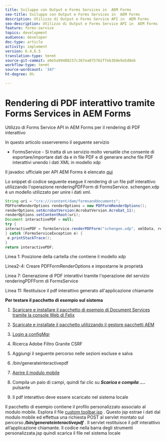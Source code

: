 ```yaml
---
title: Sviluppo con Output e Forms Services in  AEM Forms
seo-title: Sviluppo con Output e Forms Services in  AEM Forms
description: Utilizzo di Output e Forms Service API in  AEM Forms
seo-description: Utilizzo di Output e Forms Service API in  AEM Forms
feature: forms-service
topics: development
audience: developer
doc-type: article
activity: implement
version: 6.4,6.5
translation-type: tm+mt
source-git-commit: a0e5a99408237c367ea075762ffeb3b9e9a5d8eb
workflow-type: tm+mt
source-wordcount: '347'
ht-degree: 0%

---
```



# Rendering di PDF interattivo tramite Forms Services in  AEM Forms

Utilizzo di Forms Service API in  AEM Forms per il rendering di PDF interattivo

In questo articolo osserveremo il seguente servizio

* FormsService - Si tratta di un servizio molto versatile che consente di esportare/importare dati da e in file PDF e di generare anche file PDF interattivi unendo i dati XML in modello xdp

Il javadoc ufficiale per  API AEM Forms è elencato [qui](https://helpx.adobe.com/aem-forms/6/javadocs/com/adobe/fd/output/api/package-summary.html)

Lo snippet di codice seguente esegue il rendering di un file pdf interattivo utilizzando l&#39;operazione renderingPDFForm di FormsService. schengen.xdp è un modello utilizzato per unire i dati xml.

```java
String uri = "crx:///content/dam/formsanddocuments";
PDFFormRenderOptions renderOptions = new PDFFormRenderOptions();
renderOptions.setAcrobatVersion(AcrobatVersion.Acrobat_11);
renderOptions.setContentRoot(uri);
Document interactivePDF = null;
try {
interactivePDF = formsService.renderPDFForm("schengen.xdp", xmlData, renderOptions);
} catch (FormsServiceException e) {
 e.printStackTrace();
}
return interactivePDF;
```

Linea 1: Posizione della cartella che contiene il modello xdp

Linea2-4: Creare PDFFormRenderOptions e impostarne le proprietà

Linea 7: Generazione di PDF interattivi tramite l&#39;operazione del servizio renderingPDFForm di FormsService

Linea 11: Restituisce il pdf interattivo generato all&#39;applicazione chiamante

**Per testare il pacchetto di esempio sul sistema**
1. [Scaricare e installare il pacchetto di esempio di Document Services tramite la console Web di Felix](/help/forms/assets/common-osgi-bundles/AEMFormsDocumentServices.core-1.0-SNAPSHOT.jar)
1. [Scaricate e installate il pacchetto utilizzando il gestore pacchetti AEM](assets/downloadinteractivepdffrommobileform.zip)



1. [Login a configMgr](http://localhost:4502/system/console/configMgr)
1. Ricerca  Adobe Filtro Granite CSRF
1. Aggiungi il seguente percorso nelle sezioni escluse e salva
1. /bin/generateinteractivepdf
1. [Aprire il modulo mobile](http://localhost:4502/content/dam/formsanddocuments/schengen.xdp/jcr:content)
1. Compila un paio di campi, quindi fai clic su ***Scarica e compila ....*** pulsante
1. Il pdf interattivo deve essere scaricato nel sistema locale


Il pacchetto di esempio contiene il profilo personalizzato associato al modulo mobile. Esplora il file [custom toolbar.jsp](http://localhost:4502/apps/AEMFormsDemoListings/customprofiles/addImageToMobileForm/demo/customtoolbar.jsp) . Questo jsp estrae i dati dal modulo mobile ed effettua una richiesta POST al servlet montato sul percorso ***/bin/generateinteractivepdf*** . Il servlet restituisce il pdf interattivo all’applicazione chiamante. Il codice nella barra degli strumenti personalizzata.jsp quindi scarica il file nel sistema locale



